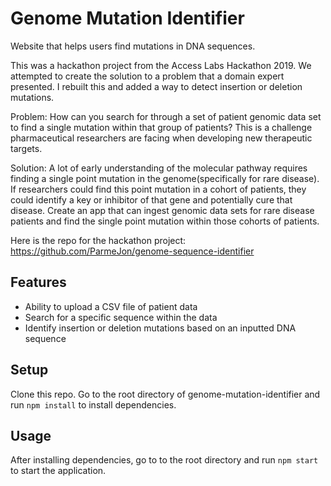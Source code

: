 # Genome Mutation Identifier
Website that helps users find mutations in DNA sequences.

This was a hackathon project from the Access Labs Hackathon 2019. We attempted to create the solution to a problem that a domain expert presented. I rebuilt this and added a way to detect insertion or deletion mutations.

Problem: How can you search for through a set of patient genomic data set to find a single mutation within that group of patients? This is a challenge pharmaceutical researchers are facing when developing new therapeutic targets.

Solution: A lot of early understanding of the molecular pathway requires finding a single point mutation in the genome(specifically for rare disease). If researchers could find this point mutation in a cohort of patients, they could identify a key or inhibitor of that gene and potentially cure that disease. Create an app that can ingest genomic data sets for rare disease patients and find the single point mutation within those cohorts of patients.

Here is the repo for the hackathon project: https://github.com/ParmeJon/genome-sequence-identifier

## Features
* Ability to upload a CSV file of patient data
* Search for a specific sequence within the data
* Identify insertion or deletion mutations based on an inputted DNA sequence

## Setup
Clone this repo.
Go to the root directory of genome-mutation-identifier and run ```npm install``` to install dependencies.

## Usage
After installing dependencies, go to to the root directory and run ```npm start``` to start the application.
